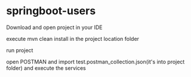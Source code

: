 # springboot-users
Download and open project in your IDE

execute mvn clean install in the project location folder

run project

open POSTMAN and import test.postman_collection.json(it's into project folder) and execute the services